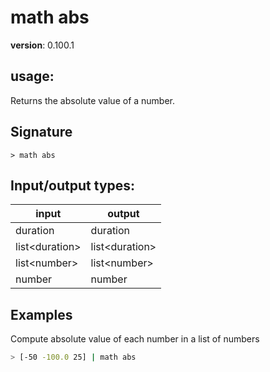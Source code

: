 # math abs

**version**: 0.100.1

## **usage**:

Returns the absolute value of a number.

## Signature

`> math abs `

## Input/output types:

| input            | output           |
| ---------------- | ---------------- |
| duration         | duration         |
| list\<duration\> | list\<duration\> |
| list\<number\>   | list\<number\>   |
| number           | number           |

## Examples

Compute absolute value of each number in a list of numbers

```bash
> [-50 -100.0 25] | math abs
```
